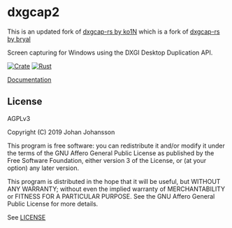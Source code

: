 # dxgcap2

This is an updated fork of [dxgcap-rs by ko1N](https://github.com/ko1N/dxgcap-rs) which is a fork of [dxgcap-rs by bryal](https://github.com/bryal/dxgcap-rs)

Screen capturing for Windows using the DXGI Desktop Duplication API.

[![Crate](https://img.shields.io/crates/v/dxgcap2.svg)](https://crates.io/crates/dxgcap2/)
[![Rust](https://github.com/TommyGymer/dxgcap-rs/actions/workflows/rust.yml/badge.svg)](https://github.com/TommyGymer/dxgcap-rs/actions/workflows/rust.yml)

[Documentation](https://docs.rs/dxgcap/*/x86_64-pc-windows-msvc/dxgcap/)

## License

AGPLv3

Copyright (C) 2019  Johan Johansson

This program is free software: you can redistribute it and/or
modify it under the terms of the GNU Affero General Public License
as published by the Free Software Foundation, either version 3 of
the License, or (at your option) any later version.

This program is distributed in the hope that it will be useful, but
WITHOUT ANY WARRANTY; without even the implied warranty of
MERCHANTABILITY or FITNESS FOR A PARTICULAR PURPOSE.  See the GNU
Affero General Public License for more details.

See [LICENSE](./LICENSE)
